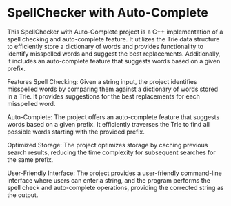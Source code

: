 # SpellChecker with Auto-Complete
This SpellChecker with Auto-Complete project is a C++ implementation of a spell checking and auto-complete feature. It utilizes the Trie data structure to efficiently store a dictionary of words and provides functionality to identify misspelled words and suggest the best replacements. Additionally, it includes an auto-complete feature that suggests words based on a given prefix.

Features
Spell Checking:
Given a string input, the project identifies misspelled words by comparing them against a dictionary of words stored in a Trie. It provides suggestions for the best replacements for each misspelled word.

Auto-Complete:
The project offers an auto-complete feature that suggests words based on a given prefix. It efficiently traverses the Trie to find all possible words starting with the provided prefix.

Optimized Storage:
The project optimizes storage by caching previous search results, reducing the time complexity for subsequent searches for the same prefix.

User-Friendly Interface:
The project provides a user-friendly command-line interface where users can enter a string, and the program performs the spell check and auto-complete operations, providing the corrected string as the output.
